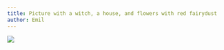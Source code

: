 ```yaml
---
title: Picture with a witch, a house, and flowers with red fairydust
author: Emil
---
```

![](/img/emil-drawing/IMG_0228D.jpg)